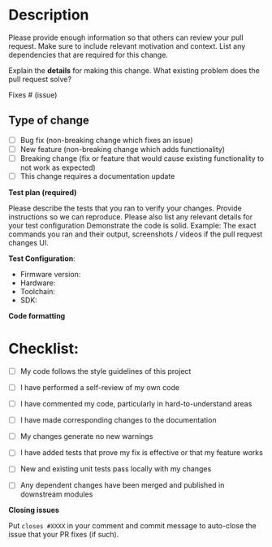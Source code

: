 # Description

Please provide enough information so that others can review your pull request. Make sure to include relevant motivation and context. List any dependencies that are required for this change.

<!-- You can skip this if you're fixing a typo or adding an app to the Showcase. -->

Explain the **details** for making this change. What existing problem does the pull request solve?

Fixes # (issue)

## Type of change

- [ ] Bug fix (non-breaking change which fixes an issue)
- [ ] New feature (non-breaking change which adds functionality)
- [ ] Breaking change (fix or feature that would cause existing functionality to not work as expected)
- [ ] This change requires a documentation update

<!-- Example: When "Adding a function to do X", explain why it is necessary to have a way to do X. -->

**Test plan (required)**

Please describe the tests that you ran to verify your changes. Provide instructions so we can reproduce. Please also list any relevant details for your test configuration
Demonstrate the code is solid. Example: The exact commands you ran and their output, screenshots / videos if the pull request changes UI.

**Test Configuration**:

- Firmware version:
- Hardware:
- Toolchain:
- SDK:

**Code formatting**

# Checklist:

- [ ] My code follows the style guidelines of this project
- [ ] I have performed a self-review of my own code
- [ ] I have commented my code, particularly in hard-to-understand areas
- [ ] I have made corresponding changes to the documentation
- [ ] My changes generate no new warnings
- [ ] I have added tests that prove my fix is effective or that my feature works
- [ ] New and existing unit tests pass locally with my changes
- [ ] Any dependent changes have been merged and published in downstream modules


**Closing issues**

Put `closes #XXXX` in your comment and commit message to auto-close the issue that your PR fixes (if such).
